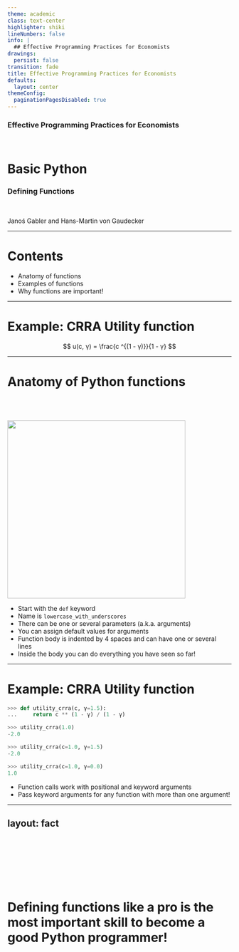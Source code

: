```yaml
---
theme: academic
class: text-center
highlighter: shiki
lineNumbers: false
info: |
  ## Effective Programming Practices for Economists
drawings:
  persist: false
transition: fade
title: Effective Programming Practices for Economists
defaults:
  layout: center
themeConfig:
  paginationPagesDisabled: true
---
```


### Effective Programming Practices for Economists

<br>

# Basic Python

### Defining Functions

<br>


Janoś Gabler and Hans-Martin von Gaudecker

---

# Contents

- Anatomy of functions
- Examples of functions
- Why functions are important!


---

# Example: CRRA Utility function

$$
u(c, γ) = \frac{c ^{(1 - γ)}}{1 - γ}
$$


---

# Anatomy of Python functions

<br/>

<div class="grid grid-cols-2 gap-4">
<div>

<br/>
<br/>

<img src="/function_anatomy.png" class="rounded" width="400"/>


</div>
<div>

- Start with the `def` keyword
- Name is `lowercase_with_underscores`
- There can be one or several parameters (a.k.a. arguments)
- You can assign default values for arguments
- Function body is indented by 4 spaces and can have one or several lines
- Inside the body you can do everything you have seen so far!


</div>
</div>


---

# Example: CRRA Utility function


<div class="grid grid-cols-5 gap-4">
<div class="col-span-3">

```python
>>> def utility_crra(c, γ=1.5):
...     return c ** (1 - γ) / (1 - γ)

>>> utility_crra(1.0)
-2.0

>>> utility_crra(c=1.0, γ=1.5)
-2.0

>>> utility_crra(c=1.0, γ=0.0)
1.0
```

</div>
<div class="col-span-2">

- Function calls work with positional and keyword arguments
- Pass keyword arguments for any function with more than one argument!


</div>
</div>


---
layout: fact
---

<br/>
<br/>
<br/>
<br/>
<br/>
<br/>

# Defining functions like a pro is the most important skill to become a good Python programmer!
